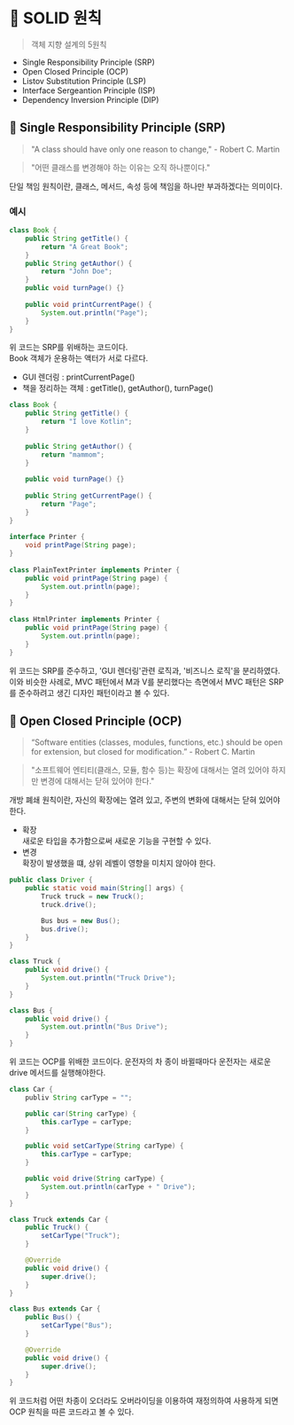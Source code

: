 # 🧱 SOLID 원칙

> 객체 지향 설계의 5원칙

- Single Responsibility Principle (SRP)
- Open Closed Principle (OCP)
- Listov Substitution Principle (LSP)
- Interface Sergeantion Principle (ISP)
- Dependency Inversion Principle (DIP)

## 🧑 Single Responsibility Principle (SRP)
> "A class should have only one reason to change," - Robert C. Martin

> "어떤 클래스를 변경해야 하는 이유는 오직 하나뿐이다."

단일 책임 원칙이란, 클래스, 메서드, 속성 등에 책임을 하나만 부과하겠다는 의미이다.

### 예시
```java
class Book {
    public String getTitle() {
        return "A Great Book";
    }
    public String getAuthor() {
        return "John Doe";
    }
    public void turnPage() {}
 
    public void printCurrentPage() {
        System.out.println("Page");
    }
}
```

위 코드는 SRP를 위배하는 코드이다.  
Book 객체가 운용하는 액터가 서로 다르다.  
- GUI 렌더링 : printCurrentPage()
- 책을 정리하는 객체 : getTitle(), getAuthor(), turnPage()
```java
class Book {
    public String getTitle() {
        return "I love Kotlin";
    }
 
    public String getAuthor() {
        return "mammom";
    }
 
    public void turnPage() {}
 
    public String getCurrentPage() {
        return "Page";
    }
}
 
interface Printer {
    void printPage(String page);
}
 
class PlainTextPrinter implements Printer {
    public void printPage(String page) {
        System.out.println(page);
    }
}
 
class HtmlPrinter implements Printer {
    public void printPage(String page) {
        System.out.println(page);
    }
}
```

위 코드는 SRP를 준수하고, 'GUI 렌더링'관련 로직과, '비즈니스 로직'을 분리하였다.  
이와 비슷한 사례로, MVC 패턴에서 M과 V를 분리했다는 측면에서 MVC 패턴은 SRP를 준수하려고 생긴 디자인 패턴이라고 볼 수 있다.

## 🚪 Open Closed Principle (OCP)
> “Software entities (classes, modules, functions, etc.) should be open for extension, but closed for modification.” - Robert C. Martin

> "소프트웨어 엔티티(클래스, 모듈, 함수 등)는 확장에 대해서는 열려 있어야 하지만 변경에 대해서는 닫혀 있어야 한다."

개방 폐쇄 원칙이란, 자신의 확장에는 열려 있고, 주변의 변화에 대해서는 닫혀 있어야 한다.

- 확장  
새로운 타입을 추가함으로써 새로운 기능을 구현할 수 있다.  
- 변경  
확장이 발생했을 떄, 상위 레벨이 영향을 미치지 않아야 한다.

```java
public class Driver {
    public static void main(String[] args) {
        Truck truck = new Truck();
        truck.drive();

        Bus bus = new Bus();
        bus.drive();
    }
}

class Truck {
    public void drive() {
        System.out.println("Truck Drive");
    }
}

class Bus {
    public void drive() {
        System.out.println("Bus Drive");
    }
}
```
위 코드는 OCP를 위배한 코드이다.
운전자의 차 종이 바뀔때마다 운전자는 새로운 drive 메서드를 실행해야한다.

```java
class Car {
    publiv String carType = "";

    public car(String carType) {
        this.carType = carType;
    }

    public void setCarType(String carType) {
        this.carType = carType;
    }

    public void drive(String carType) {
        System.out.println(carType + " Drive");
    }
}

class Truck extends Car {
    public Truck() {
        setCarType("Truck");
    }

    @Override
    public void drive() {
        super.drive();
    }
}

class Bus extends Car {
    public Bus() {
        setCarType("Bus");
    }

    @Override
    public void drive() {
        super.drive();
    }
}
```
위 코드처럼 어떤 차종이 오더라도 오버라이딩을 이용하여 재정의하여 사용하게 되면 OCP 원칙을 따른 코드라고 볼 수 있다.
